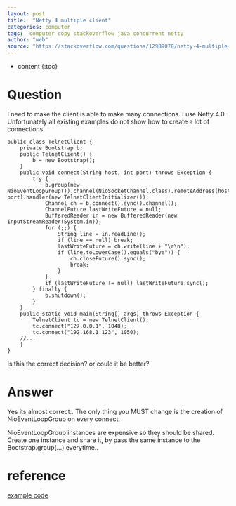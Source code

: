 ```yaml
---
layout: post
title:  "Netty 4 multiple client"
categories: computer
tags:  computer copy stackoverflow java concurrent netty
author: "web"
source: "https://stackoverflow.com/questions/12989078/netty-4-multiple-client"
---
```


* content
{:toc}


Question
========

I need to make the client is able to make many connections. I use Netty 4.0. Unfortunately all existing examples do not show how to create a lot of connections.

    public class TelnetClient {
        private Bootstrap b;
        public TelnetClient() {
            b = new Bootstrap();
        }
        public void connect(String host, int port) throws Exception {
            try {
                b.group(new NioEventLoopGroup()).channel(NioSocketChannel.class).remoteAddress(host, port).handler(new TelnetClientInitializer());
                Channel ch = b.connect().sync().channel();
                ChannelFuture lastWriteFuture = null;
                BufferedReader in = new BufferedReader(new InputStreamReader(System.in));
                for (;;) {
                    String line = in.readLine();
                    if (line == null) break;
                    lastWriteFuture = ch.write(line + "\r\n");
                    if (line.toLowerCase().equals("bye")) {
                        ch.closeFuture().sync();
                        break;
                    }
                }
                if (lastWriteFuture != null) lastWriteFuture.sync();
            } finally {
                b.shutdown();
            }
        }
        public static void main(String[] args) throws Exception {
            TelnetClient tc = new TelnetClient();
            tc.connect("127.0.0.1", 1048);
            tc.connect("192.168.1.123", 1050);
        //...
        }
    }

Is this the correct decision? or could it be better?

Answer
======

Yes its almost correct.. The only thing you MUST change is the creation of NioEventLoopGroup on every connect.  

NioEventLoopGroup instances are expensive so they should be shared. Create one instance and share it, by pass the same instance to the Bootstrap.group(...) everytime..  


reference
=========

[example code](/2018-04-13-a-c10m-iot-platform#multiplexclient)   














